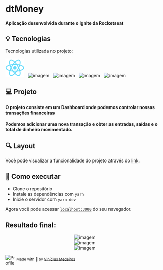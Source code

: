 # dtMoney

<p align="center">
  
<h4>
  Aplicação desenvolvida durante o Ignite da Rocketseat
</h4>

## 💡 Tecnologias

Tecnologias utilizada no projeto:

<img src="https://raw.githubusercontent.com/devicons/devicon/master/icons/react/react-original.svg" width="60"> &nbsp;
<img src="https://cdn.iconscout.com/icon/free/png-512/typescript-1174965.png" alt="imagem" width="60"> &nbsp;
<img src="https://i.imgur.com/Y194qy5.png" alt="imagem" width="63"> &nbsp;
<img src="https://avatars.githubusercontent.com/u/47899903?s=280&v=4" alt="imagem" width="63"> &nbsp;
<img src="https://gw.alipayobjects.com/zos/rmsportal/rlpTLlbMzTNYuZGGCVYM.png" alt="imagem" width="63"> &nbsp;

## 💻 Projeto
#### O projeto consiste em um Dashboard onde podemos controlar nossas transações financeiras
#### Podemos adicionar uma nova transação e obter as entradas, saídas e o total de dinheiro movimentado.
  
## 🔍 Layout

Você pode visualizar a funcionalidade do projeto através do [link](https://dt-money-ignite-vini.vercel.app/).

## 🚀 Como executar

- Clone o repositório
- Instale as dependências com `yarn`
- Inicie o servidor com `yarn dev`

Agora você pode acessar [`localhost:3000`](http://localhost:3000) do seu navegador.
  
## Resultado final:
<p align="center">
<img  src="https://i.imgur.com/1qYR4O9.png" alt="imagem" width=900px> <br>
<img  src="https://i.imgur.com/0quPwiK.png" alt="imagem" width=900px> <br>
<img  src="https://i.imgur.com/eQh0tqT.png" alt="imagem" width=900px> <br>

<div>
  <img align="left" src="https://i.imgur.com/b5ORqyx.png" width=35 alt="Profile"/>
  <sub>Made with 💜 by <a href="https://github.com/vinimedeiros13">Vinícius Medeiros</a></sub>
</div>
